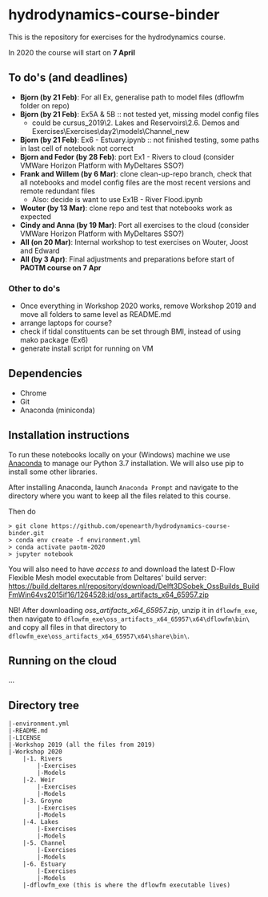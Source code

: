 # hydrodynamics-course-binder

This is the repository for exercises for the hydrodynamics course.

In 2020 the course will start on **7 April**

## To do's (and deadlines)
* **Bjorn (by 21 Feb)**: For all Ex, generalise path to model files (dflowfm folder on repo)
* **Bjorn (by 21 Feb)**: Ex5A & 5B :: not tested yet, missing model config files
	- could be cursus_2019\2. Lakes and Reservoirs\2.6. Demos and Exercises\Exercises\day2\models\Channel_new
* **Bjorn (by 21 Feb)**: Ex6 - Estuary.ipynb :: not finished testing, some paths in last cell of notebook not correct
* **Bjorn and Fedor (by 28 Feb)**: port Ex1 - Rivers to cloud (consider VMWare Horizon Platform with MyDeltares SSO?)
* **Frank and Willem (by 6 Mar)**: clone clean-up-repo branch, check that all notebooks and model config files are the most recent versions and remote redundant files
	- Also: decide is want to use Ex1B - River Flood.ipynb
* **Wouter (by 13 Mar)**: clone repo and test that notebooks work as expected
* **Cindy and Anna (by 19 Mar)**: Port all exercises to the cloud (consider VMWare Horizon Platform with MyDeltares SSO?)
* **All (on 20 Mar)**: Internal workshop to test exercises on Wouter, Joost and Edward
* **All (by 3 Apr)**: Final adjustments and preparations before start of **PAOTM course on 7 Apr**

### Other to do's
* Once everything in Workshop 2020 works, remove Workshop 2019 and move all folders to same level as README.md
* arrange laptops for course?
* check if tidal constituents can be set through BMI, instead of using mako package (Ex6)
* generate install script for running on VM

## Dependencies
* Chrome
* Git
* Anaconda (miniconda)

## Installation instructions
To run these notebooks locally on your (Windows) machine we use [Anaconda](https://repo.anaconda.com/archive/Anaconda3-2019.10-Windows-x86_64.exe) to manage our Python 3.7 installation. We will also use pip to install some other libraries.

After installing Anaconda, launch `Anaconda Prompt` and navigate to the directory where you want to keep all the files related to this course.

Then do
```
> git clone https://github.com/openearth/hydrodynamics-course-binder.git
> conda env create -f environment.yml 
> conda activate paotm-2020
> jupyter notebook
```

You will also need to have _access to_ and download the latest D-Flow Flexible Mesh model executable from Deltares' build server:
https://build.deltares.nl/repository/download/Delft3DSobek_OssBuilds_BuildFmWin64vs2015if16/1264528:id/oss_artifacts_x64_65957.zip   

NB! After downloading _oss_artifacts_x64_65957.zip_, unzip it in `dflowfm_exe`, then navigate to `dflowfm_exe\oss_artifacts_x64_65957\x64\dflowfm\bin\` and copy all files in that directory to `dflowfm_exe\oss_artifacts_x64_65957\x64\share\bin\`.

## Running on the cloud
...

## Directory tree
```
|-environment.yml 
|-README.md
|-LICENSE
|-Workshop 2019 (all the files from 2019)
|-Workshop 2020
	|-1. Rivers
		|-Exercises
		|-Models
	|-2. Weir
		|-Exercises
		|-Models
	|-3. Groyne
		|-Exercises
		|-Models
	|-4. Lakes
		|-Exercises
		|-Models
	|-5. Channel
		|-Exercises
		|-Models
	|-6. Estuary
		|-Exercises
		|-Models
	|-dflowfm_exe (this is where the dflowfm executable lives)
```
